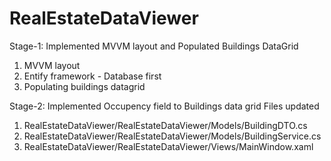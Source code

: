 # RealEstateDataViewer
Stage-1: Implemented MVVM layout and Populated Buildings DataGrid
1. MVVM layout
2. Entify framework - Database first
3. Populating buildings datagrid

Stage-2: Implemented Occupency field to Buildings data grid 
Files updated 
1. RealEstateDataViewer/RealEstateDataViewer/Models/BuildingDTO.cs
2. RealEstateDataViewer/RealEstateDataViewer/Models/BuildingService.cs
3. RealEstateDataViewer/RealEstateDataViewer/Views/MainWindow.xaml
